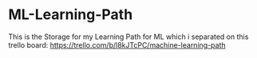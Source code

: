 # ML-Learning-Path
This is the Storage for my Learning Path for ML which i separated on this trello board: https://trello.com/b/l8kJTcPC/machine-learning-path
